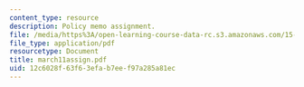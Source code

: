 ```yaml
---
content_type: resource
description: Policy memo assignment.
file: /media/https%3A/open-learning-course-data-rc.s3.amazonaws.com/15-575-research-seminar-in-it-and-organizations-economic-perspectives-spring-2004/12c6028f63f63efab7eef97a285a81ec_march11assign.pdf
file_type: application/pdf
resourcetype: Document
title: march11assign.pdf
uid: 12c6028f-63f6-3efa-b7ee-f97a285a81ec
---
```


